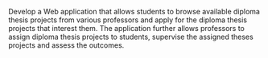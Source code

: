 Develop a Web application that allows students to browse available diploma thesis projects from various professors and apply for the diploma thesis projects that interest them. 
The application further allows professors to assign diploma thesis projects to students, supervise the assigned theses projects and assess the outcomes.
